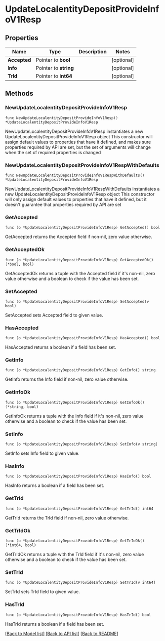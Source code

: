 # UpdateLocalentityDepositProvideInfoV1Resp

## Properties

Name | Type | Description | Notes
------------ | ------------- | ------------- | -------------
**Accepted** | Pointer to **bool** |  | [optional] 
**Info** | Pointer to **string** |  | [optional] 
**TrId** | Pointer to **int64** |  | [optional] 

## Methods

### NewUpdateLocalentityDepositProvideInfoV1Resp

`func NewUpdateLocalentityDepositProvideInfoV1Resp() *UpdateLocalentityDepositProvideInfoV1Resp`

NewUpdateLocalentityDepositProvideInfoV1Resp instantiates a new UpdateLocalentityDepositProvideInfoV1Resp object
This constructor will assign default values to properties that have it defined,
and makes sure properties required by API are set, but the set of arguments
will change when the set of required properties is changed

### NewUpdateLocalentityDepositProvideInfoV1RespWithDefaults

`func NewUpdateLocalentityDepositProvideInfoV1RespWithDefaults() *UpdateLocalentityDepositProvideInfoV1Resp`

NewUpdateLocalentityDepositProvideInfoV1RespWithDefaults instantiates a new UpdateLocalentityDepositProvideInfoV1Resp object
This constructor will only assign default values to properties that have it defined,
but it doesn't guarantee that properties required by API are set

### GetAccepted

`func (o *UpdateLocalentityDepositProvideInfoV1Resp) GetAccepted() bool`

GetAccepted returns the Accepted field if non-nil, zero value otherwise.

### GetAcceptedOk

`func (o *UpdateLocalentityDepositProvideInfoV1Resp) GetAcceptedOk() (*bool, bool)`

GetAcceptedOk returns a tuple with the Accepted field if it's non-nil, zero value otherwise
and a boolean to check if the value has been set.

### SetAccepted

`func (o *UpdateLocalentityDepositProvideInfoV1Resp) SetAccepted(v bool)`

SetAccepted sets Accepted field to given value.

### HasAccepted

`func (o *UpdateLocalentityDepositProvideInfoV1Resp) HasAccepted() bool`

HasAccepted returns a boolean if a field has been set.

### GetInfo

`func (o *UpdateLocalentityDepositProvideInfoV1Resp) GetInfo() string`

GetInfo returns the Info field if non-nil, zero value otherwise.

### GetInfoOk

`func (o *UpdateLocalentityDepositProvideInfoV1Resp) GetInfoOk() (*string, bool)`

GetInfoOk returns a tuple with the Info field if it's non-nil, zero value otherwise
and a boolean to check if the value has been set.

### SetInfo

`func (o *UpdateLocalentityDepositProvideInfoV1Resp) SetInfo(v string)`

SetInfo sets Info field to given value.

### HasInfo

`func (o *UpdateLocalentityDepositProvideInfoV1Resp) HasInfo() bool`

HasInfo returns a boolean if a field has been set.

### GetTrId

`func (o *UpdateLocalentityDepositProvideInfoV1Resp) GetTrId() int64`

GetTrId returns the TrId field if non-nil, zero value otherwise.

### GetTrIdOk

`func (o *UpdateLocalentityDepositProvideInfoV1Resp) GetTrIdOk() (*int64, bool)`

GetTrIdOk returns a tuple with the TrId field if it's non-nil, zero value otherwise
and a boolean to check if the value has been set.

### SetTrId

`func (o *UpdateLocalentityDepositProvideInfoV1Resp) SetTrId(v int64)`

SetTrId sets TrId field to given value.

### HasTrId

`func (o *UpdateLocalentityDepositProvideInfoV1Resp) HasTrId() bool`

HasTrId returns a boolean if a field has been set.


[[Back to Model list]](../README.md#documentation-for-models) [[Back to API list]](../README.md#documentation-for-api-endpoints) [[Back to README]](../README.md)


